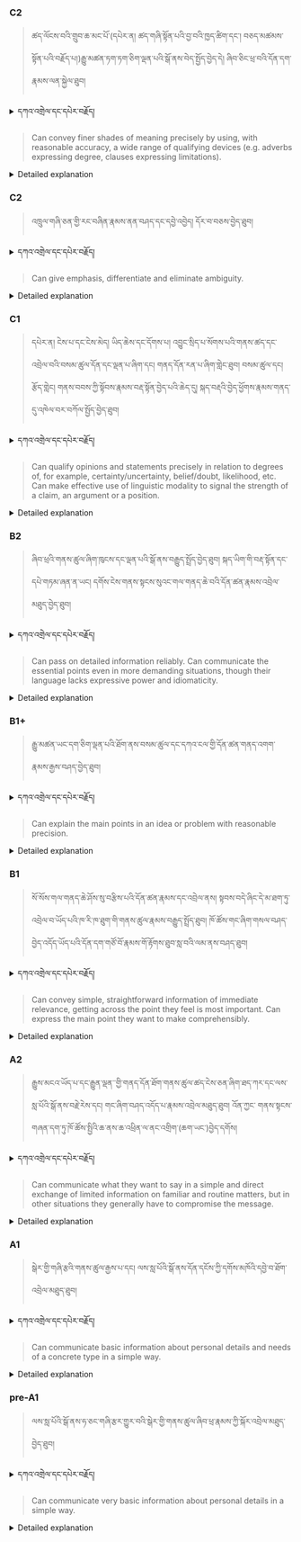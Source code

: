### C2
<!-- panels:start -->
<!-- div:left-panel -->

> ཚད་ལོངས་བའི་གྲུབ་ཆ་མང་པོ་(དཔེར་ན། ཚད་གཞི་སྟོན་པའི་བྱ་བའི་ཁྱད་ཚིག་དང་། བཅད་མཚམས་སྟོན་པའི་བརྗོད་པ།)རྒྱུ་མཚན་ཏག་ཏག་ཅིག་ལྡན་པའི་སྒོ་ནས་བེད་སྤྱོད་བྱེད་དེ། ཞིབ་ཅིང་ཕྲ་བའི་དོན་དག་རྣམས་ལན་སྐྱེལ་ཐུབ།




<details>
  <summary>དཀའ་འགྲེལ་དང་དཔེར་བརྗོད།</summary>

བདག་གིས་དེ་ལྷག་ཏུ་སྟབས་བདེའི་ཆ་ཤས་སུ་དབྱེ་རུ་བཅུག་པ་སྟེ།

1.སྐད་ཆ་དྭངས་ཤིང་གསལ་བ་སྟེ། འདིས་ཁྱོད་ཀྱིས་གོ་བདེ་ཤེས་སླ་བའི་ཐབས་ལ་བརྟེན་ནས་བཤད་ཆོག་པ་དང་འབྲི་ཆོག་པ་མཚོན་ ཁྱེད་ཀྱིས་དོན་སྙིང་ལྡན་པའི་ཚིག་བཀོལ་ནས་ཉན་མཁན་དང་ཀློག་པ་པོ་རྣམས་ལ་མཚོན་ན་རྙོག་འཛིང་ཆེན་པོ་མེད།
དཔེ་མཚོན་འདི་ལྟར། "དེ་རིང་གི་ནམ་མཁའ་ཧ་ཅང་སྔོ་"ཞེས་པ་ནི་སྟབས་བདེ་ཞིང་གསལ་བའི་ཚིག་གྲུབ་ཤིག་རེད།
</details>


<!-- div:right-panel -->

> Can convey finer shades of meaning precisely by using, with reasonable accuracy, a wide range of qualifying devices (e.g. adverbs expressing degree, clauses expressing limitations).




<details>

  <summary>Detailed explanation</summary>

Can convey finer shades of meaning precisely: They are able to express subtle nuances or distinctions in meaning with precision.</br>
Wide range of qualifying devices: They have knowledge and proficiency in using various language tools or devices that modify or qualify the meaning of their statements.</br>
Adverbs expressing degree: They can use adverbs to indicate the degree or intensity of something.</br>
Clauses expressing limitations: They can employ clauses or phrases to express limitations or conditions on their statements.

In summary, this descriptor suggests that the individual can accurately convey subtle differences in meaning by effectively using a variety of qualifying devices. They have the ability to employ adverbs to express degrees of intensity and clauses to indicate limitations or conditions. Their command of these language tools allows them to precisely convey their intended message and express nuanced meanings.

</details>

<!-- panels:end -->


### C2
<!-- panels:start -->
<!-- div:left-panel -->

> འཁྲུལ་གཞི་ཅན་གྱི་རང་བཞིན་རྣམས་ནན་བཤད་དང་དབྱེ་འབྱེད། དོར་བ་བཅས་བྱེད་ཐུབ། 




<details>
  <summary>དཀའ་འགྲེལ་དང་དཔེར་བརྗོད།</summary>

བདག་གིས་དེ་ལྷག་ཏུ་སྟབས་བདེའི་ཆ་ཤས་སུ་དབྱེ་རུ་བཅུག་པ་སྟེ།

1.སྐད་ཆ་དྭངས་ཤིང་གསལ་བ་སྟེ། འདིས་ཁྱོད་ཀྱིས་གོ་བདེ་ཤེས་སླ་བའི་ཐབས་ལ་བརྟེན་ནས་བཤད་ཆོག་པ་དང་འབྲི་ཆོག་པ་མཚོན་ ཁྱེད་ཀྱིས་དོན་སྙིང་ལྡན་པའི་ཚིག་བཀོལ་ནས་ཉན་མཁན་དང་ཀློག་པ་པོ་རྣམས་ལ་མཚོན་ན་རྙོག་འཛིང་ཆེན་པོ་མེད།
དཔེ་མཚོན་འདི་ལྟར། "དེ་རིང་གི་ནམ་མཁའ་ཧ་ཅང་སྔོ་"ཞེས་པ་ནི་སྟབས་བདེ་ཞིང་གསལ་བའི་ཚིག་གྲུབ་ཤིག་རེད།
</details>


<!-- div:right-panel -->

> Can give emphasis, differentiate and eliminate ambiguity.



<details>

  <summary>Detailed explanation</summary>

This means that the person:

Can give emphasis: They have the ability to highlight or give prominence to certain aspects of their message to convey importance or significance.</br>
Can differentiate: They can distinguish or make clear differences between various elements or ideas in their communication.</br>
Can eliminate ambiguity: They have the skill to remove or clarify any ambiguity or uncertainty in their message, making it clear and easily understood.

In summary, this descriptor suggests that the individual has the capacity to add emphasis, make distinctions, and ensure clarity in their communication. They can emphasize important points, differentiate between different ideas, and eliminate any ambiguity that may arise in their message. These skills contribute to their effective expression and enable them to convey their intended meaning precisely and without confusion.

</details>

<!-- panels:end -->




### C1
<!-- panels:start -->
<!-- div:left-panel -->

> དཔེར་ན། ངེས་པ་དང་ངེས་མེད། ཡིད་ཆེས་དང་དོགས་པ། འབྱུང་སྲིད་པ་སོགས་པའི་གནས་ཚད་དང་འབྲེལ་བའི་བསམ་ཚུལ་དོན་དང་ལྡན་པ་ཞིག་དང། གནད་དོན་རན་པ་ཞིག་གླེང་ཐུབ། 
བསམ་ཚུལ་དང། རྩོད་གླེང། གནས་བབས་ཀྱི་སྟོབས་རྣམས་བརྡ་སྟོན་བྱེད་པའི་ཆེད་དུ། སྐད་བརྡའི་བྱེད་ཕྱོགས་རྣམས་གནད་དུ་འཁེལ་བར་བཀོལ་སྤྱོད་བྱེད་ཐུབ།



<details>
  <summary>དཀའ་འགྲེལ་དང་དཔེར་བརྗོད།</summary>

བདག་གིས་དེ་ལྷག་ཏུ་སྟབས་བདེའི་ཆ་ཤས་སུ་དབྱེ་རུ་བཅུག་པ་སྟེ།

1.སྐད་ཆ་དྭངས་ཤིང་གསལ་བ་སྟེ། འདིས་ཁྱོད་ཀྱིས་གོ་བདེ་ཤེས་སླ་བའི་ཐབས་ལ་བརྟེན་ནས་བཤད་ཆོག་པ་དང་འབྲི་ཆོག་པ་མཚོན་ ཁྱེད་ཀྱིས་དོན་སྙིང་ལྡན་པའི་ཚིག་བཀོལ་ནས་ཉན་མཁན་དང་ཀློག་པ་པོ་རྣམས་ལ་མཚོན་ན་རྙོག་འཛིང་ཆེན་པོ་མེད།
དཔེ་མཚོན་འདི་ལྟར། "དེ་རིང་གི་ནམ་མཁའ་ཧ་ཅང་སྔོ་"ཞེས་པ་ནི་སྟབས་བདེ་ཞིང་གསལ་བའི་ཚིག་གྲུབ་ཤིག་རེད།
</details>

<!-- div:right-panel -->

>Can qualify opinions and statements precisely in relation to degrees of, for example, certainty/uncertainty, belief/doubt, likelihood, etc.
Can make effective use of linguistic modality to signal the strength of a claim, an argument or a position.





<details>

  <summary>Detailed explanation</summary>

This means that the person:

Can qualify opinions and statements precisely: They have the ability to provide precise qualifications or clarifications to their opinions and statements. They can express the level of certainty, uncertainty, belief, doubt, likelihood, and other related factors.</br>
Can use linguistic modality effectively: They can make effective use of linguistic devices or expressions that indicate the level of modality or strength of a claim, argument, or position. These devices help convey the speaker's perspective or attitude towards what they are saying.

In summary, this descriptor suggests that the individual can accurately qualify their opinions and statements by expressing the appropriate level of certainty, uncertainty, belief, doubt, likelihood, and other related factors. They are skilled at using linguistic modality to effectively communicate the strength or degree of their claims, arguments, or positions. This enables them to convey their perspective clearly and precisely, providing a nuanced understanding of their thoughts or beliefs.</br>

</details>

<!-- panels:end -->




### B2
<!-- panels:start -->
<!-- div:left-panel -->

> ཞིབ་ཕྲའི་གནས་ཚུལ་ཞིག་ཁུངས་དང་ལྡན་པའི་སྒོ་ནས་བརྒྱུད་སྤྲོད་བྱེད་ཐུབ།
སྐད་ཡིག་གི་བརྡ་སྟོན་དང་དཔེ་གཏམ་ཞན་ན་ཡང། དགོས་ངེས་གནས་སྟངས་སུའང་གལ་གནད་ཆེ་བའི་དོན་ཚན་རྣམས་འབྲེལ་མཐུད་བྱེད་ཐུབ། 




<details>
  <summary>དཀའ་འགྲེལ་དང་དཔེར་བརྗོད།</summary>

བདག་གིས་དེ་ལྷག་ཏུ་སྟབས་བདེའི་ཆ་ཤས་སུ་དབྱེ་རུ་བཅུག་པ་སྟེ།

1.སྐད་ཆ་དྭངས་ཤིང་གསལ་བ་སྟེ། འདིས་ཁྱོད་ཀྱིས་གོ་བདེ་ཤེས་སླ་བའི་ཐབས་ལ་བརྟེན་ནས་བཤད་ཆོག་པ་དང་འབྲི་ཆོག་པ་མཚོན་ ཁྱེད་ཀྱིས་དོན་སྙིང་ལྡན་པའི་ཚིག་བཀོལ་ནས་ཉན་མཁན་དང་ཀློག་པ་པོ་རྣམས་ལ་མཚོན་ན་རྙོག་འཛིང་ཆེན་པོ་མེད།
དཔེ་མཚོན་འདི་ལྟར། "དེ་རིང་གི་ནམ་མཁའ་ཧ་ཅང་སྔོ་"ཞེས་པ་ནི་སྟབས་བདེ་ཞིང་གསལ་བའི་ཚིག་གྲུབ་ཤིག་རེད།
</details>


<!-- div:right-panel -->

> Can pass on detailed information reliably.
Can communicate the essential points even in more demanding situations, though their language lacks expressive power and idiomaticity.




<details>

  <summary>Detailed explanation</summary>

This means that the person:

Can pass on detailed information reliably: They have the ability to effectively convey detailed information accurately and dependably.</br>
Can communicate the essential points in demanding situations: They can express the main or essential points of a message even in more challenging or demanding situations.</br>
Language lacks expressive power and idiomaticity: Their language may lack a certain level of richness, creativity, and idiomatic expressions. Their communication may be more straightforward and lacking in figurative or nuanced language use.

In summary, this descriptor suggests that the individual is capable of reliably transmitting detailed information. They can effectively communicate the key points or essential information even in more demanding situations. However, their language may be somewhat lacking in expressive power and idiomaticity, meaning that their communication may be more direct and less adorned with creative or idiomatic language. Nonetheless, they are able to effectively convey the necessary information.

</details>

<!-- panels:end -->



### B1+
<!-- panels:start -->
<!-- div:left-panel -->

> རྒྱུ་མཚན་ཡང་དག་ཅིག་ལྡན་པའི་ཐོག་ནས་བསམ་ཚུལ་དང་དཀའ་ངལ་གྱི་དོན་ཚན་གནད་འགག་རྣམས་རྒྱས་བཤད་བྱེད་ཐུབ།



<details>
  <summary>དཀའ་འགྲེལ་དང་དཔེར་བརྗོད།</summary>

བདག་གིས་དེ་ལྷག་ཏུ་སྟབས་བདེའི་ཆ་ཤས་སུ་དབྱེ་རུ་བཅུག་པ་སྟེ།

1.སྐད་ཆ་དྭངས་ཤིང་གསལ་བ་སྟེ། འདིས་ཁྱོད་ཀྱིས་གོ་བདེ་ཤེས་སླ་བའི་ཐབས་ལ་བརྟེན་ནས་བཤད་ཆོག་པ་དང་འབྲི་ཆོག་པ་མཚོན་ ཁྱེད་ཀྱིས་དོན་སྙིང་ལྡན་པའི་ཚིག་བཀོལ་ནས་ཉན་མཁན་དང་ཀློག་པ་པོ་རྣམས་ལ་མཚོན་ན་རྙོག་འཛིང་ཆེན་པོ་མེད།
དཔེ་མཚོན་འདི་ལྟར། "དེ་རིང་གི་ནམ་མཁའ་ཧ་ཅང་སྔོ་"ཞེས་པ་ནི་སྟབས་བདེ་ཞིང་གསལ་བའི་ཚིག་གྲུབ་ཤིག་རེད།
</details>

<!-- div:right-panel -->

> Can explain the main points in an idea or problem with reasonable precision.



<details>

  <summary>Detailed explanation</summary>

This means that the person:

Can explain the main points: They have the ability to articulate and clarify the primary or key elements of an idea or problem.
Reasonable precision: Their explanations are reasonably accurate, clear, and precise in conveying the main points.

In summary, this descriptor suggests that the individual is capable of explaining the central or essential aspects of an idea or problem with a reasonable level of accuracy and clarity. They can effectively convey the main points, providing a coherent understanding of the topic or issue at hand.

</details>

<!-- panels:end -->

### B1
<!-- panels:start -->
<!-- div:left-panel -->

> སོ་སོས་གལ་གནད་ཆེ་ཤོས་སུ་བརྩིས་པའི་དོན་ཚན་རྣམས་དང་འབྲེལ་ནས། སྟབས་བདེ་ཞིང་དེ་མ་ཐག་ཏུ་འབྲེལ་བ་ཡོད་པའི་ཁ་རི་ཁ་ཐུག་གི་གནས་ཚུལ་རྣམས་བརྒྱུད་སྤྲོད་ཐུབ།
ཁོ་ཚོས་གང་ཞིག་གསལ་བཤད་བྱེད་འདོད་ཡོད་པའི་དོན་དག་གཙོ་བོ་རྣམས་གོ་རྟོགས་ཐུབ་སླ་བའི་ལམ་ནས་བཤད་ཐུབ།



<details>
  <summary>དཀའ་འགྲེལ་དང་དཔེར་བརྗོད།</summary>

བདག་གིས་དེ་ལྷག་ཏུ་སྟབས་བདེའི་ཆ་ཤས་སུ་དབྱེ་རུ་བཅུག་པ་སྟེ།

1.སྐད་ཆ་དྭངས་ཤིང་གསལ་བ་སྟེ། འདིས་ཁྱོད་ཀྱིས་གོ་བདེ་ཤེས་སླ་བའི་ཐབས་ལ་བརྟེན་ནས་བཤད་ཆོག་པ་དང་འབྲི་ཆོག་པ་མཚོན་ ཁྱེད་ཀྱིས་དོན་སྙིང་ལྡན་པའི་ཚིག་བཀོལ་ནས་ཉན་མཁན་དང་ཀློག་པ་པོ་རྣམས་ལ་མཚོན་ན་རྙོག་འཛིང་ཆེན་པོ་མེད།
དཔེ་མཚོན་འདི་ལྟར། "དེ་རིང་གི་ནམ་མཁའ་ཧ་ཅང་སྔོ་"ཞེས་པ་ནི་སྟབས་བདེ་ཞིང་གསལ་བའི་ཚིག་གྲུབ་ཤིག་རེད།
</details>

<!-- div:right-panel -->

> Can convey simple, straightforward information of immediate relevance, getting across the point they feel is most important.
Can express the main point they want to make comprehensibly.



<details>

  <summary>Detailed explanation</summary>

This means that the person:

Can convey simple, straightforward information: They are able to communicate basic and uncomplicated information.</br>
Immediate relevance: They focus on providing information that is directly applicable or important to the current situation or context.</br>
Gets across the point they feel is most important: They effectively communicate the main or key point that they consider to be the most significant.</br>
Can express the main point comprehensibly: They are able to express the central idea or message in a way that is understandable and clear to others.

In summary, this descriptor suggests that the individual can effectively convey simple and relevant information, emphasizing the main point they deem as important. They focus on providing straightforward communication and express the central idea or message in a way that is comprehensible to others. They prioritize clarity and conciseness to ensure that their main point is effectively understood.
</details>

<!-- panels:end -->





### A2
<!-- panels:start -->
<!-- div:left-panel -->

> རྒྱུས་མངའ་ཡོད་པ་དང་རྒྱུན་ལྡན་་གྱི་གནད་དོན་ཐོག་གནས་ཚུལ་ཚད་ངེས་ཅན་ཞིག་ཐད་ཀར་དང་ལས་སླ་པོའི་སྒོ་ནས་བརྗེ་རེས་དང། གང་ཞིག་བཤད་འདོད་པ་རྣམས་འབྲེལ་མཐུད་ཐུབ། འོན་ཀྱང་ གནས་སྟངས་གཞན་དག་ཏུ་ཁོ་ཚོས་སྤྱིའི་ཆ་ནས་ཆ་འཕྲིན་ལ་ནང་འགྲིག་(ཆག་ཡང་)བྱེད་དགོས།

<details>
  <summary>དཀའ་འགྲེལ་དང་དཔེར་བརྗོད།</summary>

བདག་གིས་དེ་ལྷག་ཏུ་སྟབས་བདེའི་ཆ་ཤས་སུ་དབྱེ་རུ་བཅུག་པ་སྟེ།

1.སྐད་ཆ་དྭངས་ཤིང་གསལ་བ་སྟེ། འདིས་ཁྱོད་ཀྱིས་གོ་བདེ་ཤེས་སླ་བའི་ཐབས་ལ་བརྟེན་ནས་བཤད་ཆོག་པ་དང་འབྲི་ཆོག་པ་མཚོན་ ཁྱེད་ཀྱིས་དོན་སྙིང་ལྡན་པའི་ཚིག་བཀོལ་ནས་ཉན་མཁན་དང་ཀློག་པ་པོ་རྣམས་ལ་མཚོན་ན་རྙོག་འཛིང་ཆེན་པོ་མེད།
དཔེ་མཚོན་འདི་ལྟར། "དེ་རིང་གི་ནམ་མཁའ་ཧ་ཅང་སྔོ་"ཞེས་པ་ནི་སྟབས་བདེ་ཞིང་གསལ་བའི་ཚིག་གྲུབ་ཤིག་རེད།
</details>

<!-- div:right-panel -->

> Can communicate what they want to say in a simple and direct exchange of limited information on familiar and routine matters, but in other situations they generally have to compromise the message.


<details>

  <summary>Detailed explanation</summary>

This means that the person:

Can communicate in a simple and direct manner: They are capable of expressing their intended message in a straightforward and uncomplicated way.</br>
Limited information on familiar and routine matters: They can effectively communicate about topics that are familiar and routine to them, providing the necessary information.</br>
Generally have to compromise the message in other situations: However, when faced with unfamiliar or more complex situations, they may need to make concessions or compromises in their communication. They may struggle to fully convey their intended message due to limited vocabulary or linguistic resources.

In summary, this descriptor suggests that the individual is able to communicate their thoughts or ideas effectively in simple and direct exchanges on familiar and routine matters. However, when confronted with unfamiliar or more challenging situations, they may encounter difficulties and compromises in expressing their message. Their communication may be constrained or limited due to a lack of vocabulary or language resources in these less familiar contexts.

</details>

<!-- panels:end -->



### A1
<!-- panels:start -->
<!-- div:left-panel -->

> སྒེར་གྱི་གཞི་རྩའི་གནས་ཚུལ་རྒྱས་པ་དང། ལས་སླ་པོའི་སྒོ་ནས་དོན་དངོས་ཀྱི་དགོས་མཁོའི་དབྱེ་བ་ཐོག་འབྲེལ་མཐུད་ཐུབ།

<details>
  <summary>དཀའ་འགྲེལ་དང་དཔེར་བརྗོད།</summary>

བདག་གིས་དེ་ལྷག་ཏུ་སྟབས་བདེའི་ཆ་ཤས་སུ་དབྱེ་རུ་བཅུག་པ་སྟེ།

1.སྐད་ཆ་དྭངས་ཤིང་གསལ་བ་སྟེ། འདིས་ཁྱོད་ཀྱིས་གོ་བདེ་ཤེས་སླ་བའི་ཐབས་ལ་བརྟེན་ནས་བཤད་ཆོག་པ་དང་འབྲི་ཆོག་པ་མཚོན་ ཁྱེད་ཀྱིས་དོན་སྙིང་ལྡན་པའི་ཚིག་བཀོལ་ནས་ཉན་མཁན་དང་ཀློག་པ་པོ་རྣམས་ལ་མཚོན་ན་རྙོག་འཛིང་ཆེན་པོ་མེད།
དཔེ་མཚོན་འདི་ལྟར། "དེ་རིང་གི་ནམ་མཁའ་ཧ་ཅང་སྔོ་"ཞེས་པ་ནི་སྟབས་བདེ་ཞིང་གསལ་བའི་ཚིག་གྲུབ་ཤིག་རེད།
</details>

<!-- div:right-panel -->

> Can communicate basic information about personal details and needs of a concrete type in a simple way.


<details>

  <summary>Detailed explanation</summary>

This means that the person:

Can communicate basic information: They are able to convey fundamental or essential details or facts.</br>
Personal details and needs of a concrete type: They can share information about personal aspects such as their name, age, nationality, and basic needs related to everyday life.</br>
Communicate in a simple way: Their communication style is straightforward and uncomplicated, using simple language and expressions.

In summary, this descriptor suggests that the individual has the ability to communicate basic information about themselves, such as personal details and concrete needs, in a simple and straightforward manner. They can convey essential information about themselves and express their basic requirements using uncomplicated language.

</details>

<!-- panels:end -->




### pre-A1
<!-- panels:start -->
<!-- div:left-panel -->

> ལས་སླ་པོའི་སྒོ་ནས་ཧ་ཅང་གཞི་རྩར་གྱུར་བའི་སྒེར་གྱི་གནས་ཚུལ་ཞིབ་ཕྲ་རྣམས་ཀྱི་སྐོར་འབྲེལ་མཐུད་བྱེད་ཐུབ།

<details>
  <summary>དཀའ་འགྲེལ་དང་དཔེར་བརྗོད།</summary>

བདག་གིས་དེ་ལྷག་ཏུ་སྟབས་བདེའི་ཆ་ཤས་སུ་དབྱེ་རུ་བཅུག་པ་སྟེ།

1.སྐད་ཆ་དྭངས་ཤིང་གསལ་བ་སྟེ། འདིས་ཁྱོད་ཀྱིས་གོ་བདེ་ཤེས་སླ་བའི་ཐབས་ལ་བརྟེན་ནས་བཤད་ཆོག་པ་དང་འབྲི་ཆོག་པ་མཚོན་ ཁྱེད་ཀྱིས་དོན་སྙིང་ལྡན་པའི་ཚིག་བཀོལ་ནས་ཉན་མཁན་དང་ཀློག་པ་པོ་རྣམས་ལ་མཚོན་ན་རྙོག་འཛིང་ཆེན་པོ་མེད།
དཔེ་མཚོན་འདི་ལྟར། "དེ་རིང་གི་ནམ་མཁའ་ཧ་ཅང་སྔོ་"ཞེས་པ་ནི་སྟབས་བདེ་ཞིང་གསལ་བའི་ཚིག་གྲུབ་ཤིག་རེད།
</details>

<!-- div:right-panel -->

> Can communicate very basic information about personal details in a simple way.

<details>

  <summary>Detailed explanation</summary>

This means that the person:

Can communicate: They have the ability to convey information or express themselves.</br>
Very basic information about personal details: They can share very simple or elementary information about themselves, such as their name, age, nationality, or basic personal attributes.</br>
Communicate in a simple way: Their communication style is uncomplicated and uses straightforward language.

In summary, this descriptor suggests that the individual can communicate very basic information about their personal details using simple and straightforward language. They can share elementary facts about themselves but may not have the ability to engage in more complex or detailed conversations.

</details>

<!-- panels:end -->



